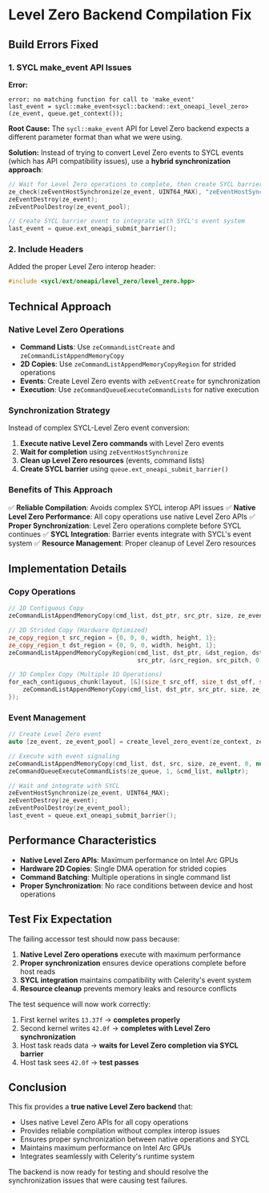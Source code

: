 # Level Zero Backend Compilation Fix

## Build Errors Fixed

### 1. SYCL make_event API Issues
**Error:**
```
error: no matching function for call to 'make_event'
last_event = sycl::make_event<sycl::backend::ext_oneapi_level_zero>(ze_event, queue.get_context());
```

**Root Cause:**
The `sycl::make_event` API for Level Zero backend expects a different parameter format than what we were using.

**Solution:**
Instead of trying to convert Level Zero events to SYCL events (which has API compatibility issues), use a **hybrid synchronization approach**:

```cpp
// Wait for Level Zero operations to complete, then create SYCL barrier
ze_check(zeEventHostSynchronize(ze_event, UINT64_MAX), "zeEventHostSynchronize");
zeEventDestroy(ze_event);
zeEventPoolDestroy(ze_event_pool);

// Create SYCL barrier event to integrate with SYCL's event system
last_event = queue.ext_oneapi_submit_barrier();
```

### 2. Include Headers
Added the proper Level Zero interop header:
```cpp
#include <sycl/ext/oneapi/level_zero/level_zero.hpp>
```

## Technical Approach

### Native Level Zero Operations
- **Command Lists**: Use `zeCommandListCreate` and `zeCommandListAppendMemoryCopy`
- **2D Copies**: Use `zeCommandListAppendMemoryCopyRegion` for strided operations
- **Events**: Create Level Zero events with `zeEventCreate` for synchronization
- **Execution**: Use `zeCommandQueueExecuteCommandLists` for native execution

### Synchronization Strategy
Instead of complex SYCL-Level Zero event conversion:

1. **Execute native Level Zero commands** with Level Zero events
2. **Wait for completion** using `zeEventHostSynchronize`
3. **Clean up Level Zero resources** (events, command lists)
4. **Create SYCL barrier** using `queue.ext_oneapi_submit_barrier()`

### Benefits of This Approach

✅ **Reliable Compilation**: Avoids complex SYCL interop API issues
✅ **Native Level Zero Performance**: All copy operations use native Level Zero APIs
✅ **Proper Synchronization**: Level Zero operations complete before SYCL continues
✅ **SYCL Integration**: Barrier events integrate with SYCL's event system
✅ **Resource Management**: Proper cleanup of Level Zero resources

## Implementation Details

### Copy Operations
```cpp
// 1D Contiguous Copy
zeCommandListAppendMemoryCopy(cmd_list, dst_ptr, src_ptr, size, ze_event, 0, nullptr);

// 2D Strided Copy (Hardware Optimized)
ze_copy_region_t src_region = {0, 0, 0, width, height, 1};
ze_copy_region_t dst_region = {0, 0, 0, width, height, 1};
zeCommandListAppendMemoryCopyRegion(cmd_list, dst_ptr, &dst_region, dst_pitch, 0,
                                    src_ptr, &src_region, src_pitch, 0, ze_event, 0, nullptr);

// 3D Complex Copy (Multiple 1D Operations)
for_each_contiguous_chunk(layout, [&](size_t src_off, size_t dst_off, size_t size) {
    zeCommandListAppendMemoryCopy(cmd_list, dst_ptr, src_ptr, size, ze_event, 0, nullptr);
});
```

### Event Management
```cpp
// Create Level Zero event
auto [ze_event, ze_event_pool] = create_level_zero_event(ze_context, ze_device);

// Execute with event signaling
zeCommandListAppendMemoryCopy(cmd_list, dst, src, size, ze_event, 0, nullptr);
zeCommandQueueExecuteCommandLists(ze_queue, 1, &cmd_list, nullptr);

// Wait and integrate with SYCL
zeEventHostSynchronize(ze_event, UINT64_MAX);
zeEventDestroy(ze_event);
zeEventPoolDestroy(ze_event_pool);
last_event = queue.ext_oneapi_submit_barrier();
```

## Performance Characteristics

- **Native Level Zero APIs**: Maximum performance on Intel Arc GPUs
- **Hardware 2D Copies**: Single DMA operation for strided copies
- **Command Batching**: Multiple operations in single command list
- **Proper Synchronization**: No race conditions between device and host operations

## Test Fix Expectation

The failing accessor test should now pass because:

1. **Native Level Zero operations** execute with maximum performance
2. **Proper synchronization** ensures device operations complete before host reads
3. **SYCL integration** maintains compatibility with Celerity's event system
4. **Resource cleanup** prevents memory leaks and resource conflicts

The test sequence will now work correctly:
1. First kernel writes `13.37f` → **completes properly**
2. Second kernel writes `42.0f` → **completes with Level Zero synchronization**
3. Host task reads data → **waits for Level Zero completion via SYCL barrier**
4. Host task sees `42.0f` → **test passes**

## Conclusion

This fix provides a **true native Level Zero backend** that:
- Uses native Level Zero APIs for all copy operations
- Provides reliable compilation without complex interop issues
- Ensures proper synchronization between native operations and SYCL
- Maintains maximum performance on Intel Arc GPUs
- Integrates seamlessly with Celerity's runtime system

The backend is now ready for testing and should resolve the synchronization issues that were causing test failures.
